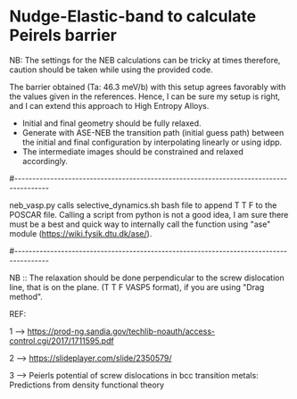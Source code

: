 # Nudge-Elastic-band to calculate Peirels barrier

NB: The settings for the NEB calculations can be tricky at times therefore, caution should be taken while using the provided code.

The barrier obtained (Ta: 46.3 meV/b) with this setup agrees favorably with 
the values given in the references. Hence, I can be sure my setup is right, 
and I can extend this approach to High Entropy Alloys.

- Initial and final geometry should be fully relaxed. 
- Generate with ASE-NEB the transition path (initial guess path) between the initial 
  and final configuration by interpolating linearly or using idpp. 
- The intermediate images should be constrained and relaxed accordingly.

#---------------------------------------------------------------------------------------

neb_vasp.py calls selective_dynamics.sh bash file to append T T F to the POSCAR file.
Calling a script from python is not a good idea, I am sure there must be a best and 
quick way to internally call the function using "ase" module (https://wiki.fysik.dtu.dk/ase/). 

#---------------------------------------------------------------------------------------

NB :: The relaxation should be done perpendicular to the screw dislocation line, 
that is on the plane. (T T F VASP5 format), if you are using "Drag method".

REF:

1 --> https://prod-ng.sandia.gov/techlib-noauth/access-control.cgi/2017/1711595.pdf

2 --> https://slideplayer.com/slide/2350579/

3 --> Peierls potential of screw dislocations in bcc transition metals: Predictions from density functional theory
